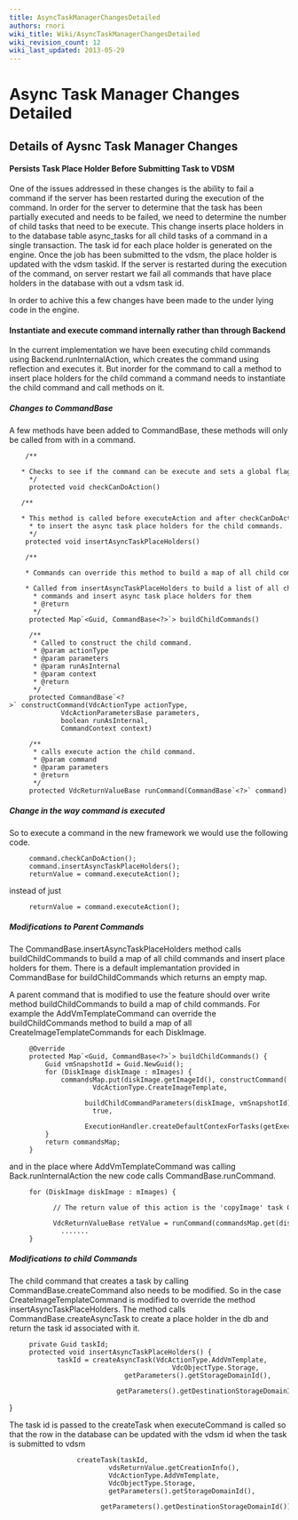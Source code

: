 ```yaml
---
title: AsyncTaskManagerChangesDetailed
authors: rnori
wiki_title: Wiki/AsyncTaskManagerChangesDetailed
wiki_revision_count: 12
wiki_last_updated: 2013-05-29
---
```


# Async Task Manager Changes Detailed

## Details of Aysnc Task Manager Changes

#### Persists Task Place Holder Before Submitting Task to VDSM

One of the issues addressed in these changes is the ability to fail a command if the server has been restarted during the execution of the command. In order for the server to determine that the task has been partially executed and needs to be failed, we need to determine the number of child tasks that need to be execute. This change inserts place holders in to the database table async_tasks for all child tasks of a command in a single transaction. The task id for each place holder is generated on the engine. Once the job has been submitted to the vdsm, the place holder is updated with the vdsm taskid. If the server is restarted during the execution of the command, on server restart we fail all commands that have place holders in the database with out a vdsm task id.

In order to achive this a few changes have been made to the under lying code in the engine.

#### Instantiate and execute command internally rather than through Backend

In the current implementation we have been executing child commands using Backend.runInternalAction, which creates the command using reflection and executes it. But inorder for the command to call a method to insert place holders for the child command a command needs to instantiate the child command and call methods on it.

##### Changes to CommandBase

A few methods have been added to CommandBase, these methods will only be called from with in a command.

        /**
         * Checks to see if the command can be execute and sets a global flag
         */
         protected void checkCanDoAction()

       /**
         * This method is called before executeAction and after checkCanDoAction
         * to insert the async task place holders for the child commands.
         */
        protected void insertAsyncTaskPlaceHolders()

        /**
          * Commands can override this method to build a map of all child commands.
          * Called from insertAsyncTaskPlaceHolders to build a list of all child
          * commands and insert async task place holders for them
          * @return
          */
         protected Map`<Guid, CommandBase<?>`> buildChildCommands()

         /**
          * Called to construct the child command.
          * @param actionType
          * @param parameters
          * @param runAsInternal
          * @param context
          * @return
          */
         protected CommandBase`<?>` constructCommand(VdcActionType actionType,
                 VdcActionParametersBase parameters,
                 boolean runAsInternal,
                 CommandContext context)

         /**
          * calls execute action the child command.
          * @param command
          * @param parameters
          * @return
          */
         protected VdcReturnValueBase runCommand(CommandBase`<?>` command)

##### Change in the way command is executed

So to execute a command in the new framework we would use the following code.

         command.checkCanDoAction();
         command.insertAsyncTaskPlaceHolders();
         returnValue = command.executeAction();

instead of just

         returnValue = command.executeAction();

##### Modifications to Parent Commands

The CommandBase.insertAsyncTaskPlaceHolders method calls buildChildCommands to build a map of all child commands and insert place holders for them. There is a default implemantation provided in CommandBase for buildChildCommands which returns an empty map.

A parent command that is modified to use the feature should over write method buildChildCommands to build a map of child commands. For example the AddVmTemplateCommand can override the buildChildCommands method to build a map of all CreateImageTemplateCommands for each DiskImage.

         @Override
         protected Map`<Guid, CommandBase<?>`> buildChildCommands() {
             Guid vmSnapshotId = Guid.NewGuid();
             for (DiskImage diskImage : mImages) {
                 commandsMap.put(diskImage.getImageId(), constructCommand(
                         VdcActionType.CreateImageTemplate,
                         buildChildCommandParameters(diskImage, vmSnapshotId),
                         true,
                         ExecutionHandler.createDefaultContexForTasks(getExecutionContext())));
             }
             return commandsMap;
         } 

and in the place where AddVmTemplateCommand was calling Back.runInternalAction the new code calls CommandBase.runCommand.

         for (DiskImage diskImage : mImages) {
                 // The return value of this action is the 'copyImage' task GUID:
                 VdcReturnValueBase retValue = runCommand(commandsMap.get(diskImage.getImageId()));
                 .......
         }

##### Modifications to child Commands

The child command that creates a task by calling CommandBase.createCommand also needs to be modified. So in the case CreateImageTemplateCommand is modified to override the method insertAsyncTaskPlaceHolders. The method calls CommandBase.createAsyncTask to create a place holder in the db and return the task id associated with it.

         private Guid taskId;
         protected void insertAsyncTaskPlaceHolders() {
                taskId = createAsyncTask(VdcActionType.AddVmTemplate,
                                             VdcObjectType.Storage,
                                 getParameters().getStorageDomainId(),
                                 getParameters().getDestinationStorageDomainId());

}

The task id is passed to the createTask when executeCommand is called so that the row in the database can be updated with the vdsm id when the task is submitted to vdsm

                     createTask(taskId,
                             vdsReturnValue.getCreationInfo(),
                             VdcActionType.AddVmTemplate,
                             VdcObjectType.Storage,
                             getParameters().getStorageDomainId(),
                             getParameters().getDestinationStorageDomainId());
